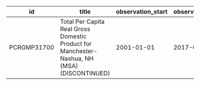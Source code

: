 | id          | title                                                                                       | observation_start   | observation_end   |
|-------------|---------------------------------------------------------------------------------------------|---------------------|-------------------|
| PCRGMP31700 | Total Per Capita Real Gross Domestic Product for Manchester-Nashua, NH (MSA) (DISCONTINUED) | 2001-01-01          | 2017-01-01        |